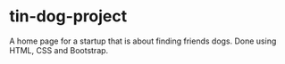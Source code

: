 # tin-dog-project
A home page for a startup that is about finding friends dogs. Done using HTML, CSS and Bootstrap.
